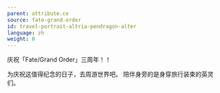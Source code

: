 ```yaml
---
parent: attribute.ce
source: fate-grand-order
id: travel-portrait-altria-pendragon-alter
language: zh
weight: 0
---
```


庆祝「Fate/Grand Order」三周年！！

为庆祝这值得纪念的日子，去周游世界吧。
陪伴身旁的是身穿旅行装束的英灵们。

